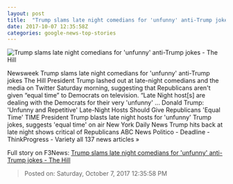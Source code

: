 ```yaml
---
layout: post
title:  "Trump slams late night comedians for 'unfunny' anti-Trump jokes - The Hill"
date: 2017-10-07 12:35:58Z
categories: google-news-top-stories
---
```


![Trump slams late night comedians for 'unfunny' anti-Trump jokes - The Hill](http://thehill.com/sites/default/files/donaldtrump_0.jpg)

Newsweek Trump slams late night comedians for 'unfunny' anti-Trump jokes The Hill President Trump lashed out at late-night comedians and the media on Twitter Saturday morning, suggesting that Republicans aren't given “equal time” to Democrats on television. “Late Night host[s] are dealing with the Democrats for their very 'unfunny' ... Donald Trump: 'Unfunny and Repetitive' Late-Night Hosts Should Give Republicans 'Equal Time' TIME President Trump blasts late night hosts for 'unfunny' Trump jokes, suggests 'equal time' on air New York Daily News Trump hits back at late night shows critical of Republicans ABC News Politico - Deadline - ThinkProgress - Variety all 137 news articles »


Full story on F3News: [Trump slams late night comedians for 'unfunny' anti-Trump jokes - The Hill](http://www.f3nws.com/n/rMBPQF)

> Posted on: Saturday, October 7, 2017 12:35:58 PM
